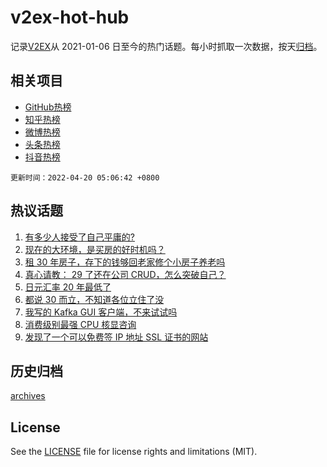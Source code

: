 # v2ex-hot-hub

 记录[V2EX](https://www.v2ex.com/)从 2021-01-06 日至今的热门话题。每小时抓取一次数据，按天[归档](archives)。
 
 ## 相关项目

- [GitHub热榜](https://github.com/snaildev/github-hot-hub)
- [知乎热榜](https://github.com/snaildev/zhihu-hot-hub)
- [微博热榜](https://github.com/snaildev/weibo-hot-hub)
- [头条热榜](https://github.com/snaildev/toutiao-hot-hub)
- [抖音热榜](https://github.com/snaildev/douyin-hot-hub)


 `更新时间：2022-04-20 05:06:42 +0800`

## 热议话题

1. [有多少人接受了自己平庸的?](https://www.v2ex.com/t/847840)
1. [现在的大环境，是买房的好时机吗？](https://www.v2ex.com/t/847830)
1. [租 30 年房子，存下的钱够回老家修个小房子养老吗](https://www.v2ex.com/t/847837)
1. [真心请教： 29 了还在公司 CRUD，怎么突破自己？](https://www.v2ex.com/t/847815)
1. [日元汇率 20 年最低了](https://www.v2ex.com/t/847826)
1. [都说 30 而立，不知道各位立住了没](https://www.v2ex.com/t/847916)
1. [我写的 Kafka GUI 客户端，不来试试吗](https://www.v2ex.com/t/847796)
1. [消费级别最强 CPU 核显咨询](https://www.v2ex.com/t/847918)
1. [发现了一个可以免费签 IP 地址 SSL 证书的网站](https://www.v2ex.com/t/847936)

## 历史归档

[archives](archives)

## License

See the [LICENSE](LICENSE) file for license rights and limitations (MIT).
